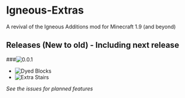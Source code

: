 # Igneous-Extras
A revival of the Igneous Additions mod for Minecraft 1.9 (and beyond)

## Releases (New to old) - Including next release

###![0.0.1](https://img.shields.io/badge/0.0.1-Released-brightgreen.svg?style=plastic)

 * ![Dyed Blocks](https://img.shields.io/badge/Dyed_blocks-Complete-brightgreen.svg)
 * ![Extra Stairs](https://img.shields.io/badge/Extra_stairs-Complete-brightgreen.svg)

_See the issues for planned features_
